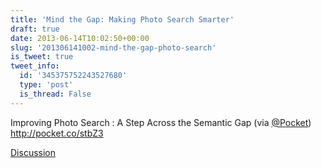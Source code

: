 ```yaml
---
title: 'Mind the Gap: Making Photo Search Smarter'
draft: true
date: 2013-06-14T10:02:50+00:00
slug: '201306141002-mind-the-gap-photo-search'
is_tweet: true
tweet_info:
  id: '345375752243527680'
  type: 'post'
  is_thread: False
---
```




Improving Photo Search : A Step Across the Semantic Gap (via [@Pocket](https://x.com/Pocket)) <http://pocket.co/stbZ3>

[Discussion](https://x.com/sytelus/status/345375752243527680)
